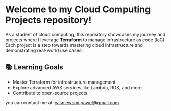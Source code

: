  # Welcome to my Cloud Computing Projects repository! 

As a student of cloud computing, this repository showcases my journey and projects where I leverage **Terraform** to manage infrastructure as code (IaC). Each project is a step towards mastering cloud infrastructure and demonstrating real-world use cases.

## 📚 Learning Goals

- Master Terraform for infrastructure management.
- Explore advanced AWS services like Lambda, RDS, and more.
- Contribute to open-source projects.
  
you can contact me at:
wisniewsmi.pawel@gmail.com
